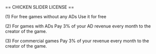 == CHICKEN SLIDER LICENSE ==

(1) For free games without any ADs
Use it for free

(2) For games with ADs
Pay 3% of your AD revenue every month to the creator of the game.

(3) For commercial games 
Pay 3% of your revenue every month to the creator of the game.
 

